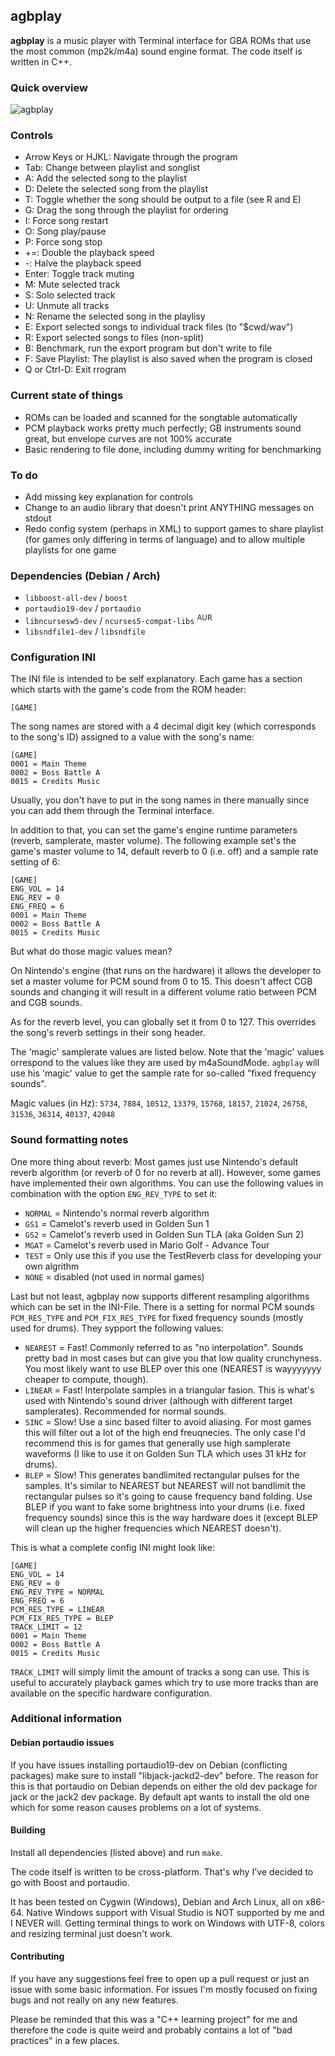 ## agbplay
__agbplay__ is a music player with Terminal interface for GBA ROMs that use
the most common (mp2k/m4a) sound engine format. The code itself is written in
C++.

### Quick overview
![agbplay](https://user-images.githubusercontent.com/8502545/95079441-e9e97c00-0716-11eb-8ea2-5240a19614ae.png)


### Controls
- Arrow Keys or HJKL: Navigate through the program
- Tab: Change between playlist and songlist
- A: Add the selected song to the playlist
- D: Delete the selected song from the playlist
- T: Toggle whether the song should be output to a file (see R and E)
- G: Drag the song through the playlist for ordering
- I: Force song restart
- O: Song play/pause
- P: Force song stop
- +=: Double the playback speed
- -: Halve the playback speed
- Enter: Toggle track muting
- M: Mute selected track
- S: Solo selected track
- U: Unmute all tracks
- N: Rename the selected song in the playlisy
- E: Export selected songs to individual track files (to "$cwd/wav")
- R: Export selected songs to files (non-split)
- B: Benchmark, run the export program but don't write to file
- F: Save Playlist: The playlist is also saved when the program is closed
- Q or Ctrl-D: Exit rrogram

### Current state of things
- ROMs can be loaded and scanned for the songtable automatically
- PCM playback works pretty much perfectly; GB instruments sound great, but
  envelope curves are not 100% accurate
- Basic rendering to file done, including dummy writing for benchmarking

### To do
- Add missing key explanation for controls
- Change to an audio library that doesn't print ANYTHING messages on stdout
- Redo config system (perhaps in XML) to support games to share playlist (for
  games only differing in terms of language) and to allow multiple playlists
  for one game

### Dependencies (Debian / Arch)

- `libboost-all-dev` / `boost`
- `portaudio19-dev` / `portaudio`
- `libncursesw5-dev` / `ncurses5-compat-libs` <sup>AUR</sup>
- `libsndfile1-dev` / `libsndfile`

### Configuration INI
The INI file is intended to be self explanatory. Each game has a section which
starts with the game's code from the ROM header:

```
[GAME]
```

The song names are stored with a 4 decimal digit key (which corresponds to the
song's ID) assigned to a value with the song's name:

```
[GAME]
0001 = Main Theme
0002 = Boss Battle A
0015 = Credits Music
```

Usually, you don't have to put in the song names in there manually since you
can add them through the Terminal interface.

In addition to that, you can set the game's engine runtime parameters (reverb,
samplerate, master volume). The following example set's the game's master
volume to 14, default reverb to 0 (i.e. off) and a sample rate setting of 6:

```
[GAME]
ENG_VOL = 14
ENG_REV = 0
ENG_FREQ = 6
0001 = Main Theme
0002 = Boss Battle A
0015 = Credits Music
```

But what do those magic values mean?

On Nintendo's engine (that runs on the hardware) it allows the developer to set
a master volume for PCM sound from 0 to 15. This doesn't affect CGB sounds and
changing it will result in a different volume ratio between PCM and CGB sounds.

As for the reverb level, you can globally set it from 0 to 127. This overrides
the song's reverb settings in their song header.

The 'magic' samplerate values are listed below. Note that the 'magic' values
orrespond to the values like they are used by m4aSoundMode. `agbplay` will use
his 'magic' value to get the sample rate for so-called "fixed frequency
sounds".

Magic values (in Hz): `5734`, `7884`, `10512`, `13379`, `15768`, `18157`,
`21024`, `26758`, `31536`, `36314`, `40137`, `42048`

### Sound formatting notes

One more thing about reverb: Most games just use Nintendo's default reverb algorithm (or reverb of 0 for no reverb at all). However, some games have implemented their own algorithms. You can use the following values in combination with the option `ENG_REV_TYPE` to set it:

- `NORMAL` = Nintendo's normal reverb algorithm
- `GS1` = Camelot's reverb used in Golden Sun 1
- `GS2` = Camelot's reverb used in Golden Sun TLA (aka Golden Sun 2)
- `MGAT` = Camelot's reverb used in Mario Golf - Advance Tour
- `TEST` = Only use this if you use the TestReverb class for developing your own algrithm
- `NONE` = disabled (not used in normal games)

Last but not least, agbplay now supports different resampling algorithms which
can be set in the INI-File. There is a setting for normal PCM sounds
`PCM_RES_TYPE` and `PCM_FIX_RES_TYPE` for fixed frequency sounds (mostly used
for drums). They sypport the following values:

- `NEAREST` = Fast! Commonly referred to as "no interpolation". Sounds pretty
  bad in most cases but can give you that low quality crunchyness. You most
  likely want to use BLEP over this one (NEAREST is wayyyyyyy cheaper to
  compute, though).
- `LINEAR` = Fast! Interpolate samples in a triangular fasion. This is what's
  used with Nintendo's sound driver (although with different target samplerates).
  Recommended for normal sounds.
- `SINC` = Slow! Use a sinc based filter to avoid aliasing. For most games this
  will filter out a lot of the high end freuqnecies. The only case I'd
  recommend this is for games that generally use high samplerate waveforms (I
  like to use it on Golden Sun TLA which uses 31 kHz for drums).
- `BLEP` = Slow! This generates bandlimited rectangular pulses for the samples.
  It's similar to NEAREST but NEAREST will not bandlimit the rectangular pulses
  so it's going to cause frequency band folding. Use BLEP if you want to fake
  some brightness into your drums (i.e. fixed frequency sounds) since this is
  the way hardware does it (except BLEP will clean up the higher frequencies
  which NEAREST doesn't).

This is what a complete config INI might look like:

```
[GAME]
ENG_VOL = 14
ENG_REV = 0
ENG_REV_TYPE = NORMAL
ENG_FREQ = 6
PCM_RES_TYPE = LINEAR
PCM_FIX_RES_TYPE = BLEP
TRACK_LIMIT = 12
0001 = Main Theme
0002 = Boss Battle A
0015 = Credits Music
```

`TRACK_LIMIT` will simply limit the amount of tracks a song can use. This is useful to accurately playback games which try to use more tracks than are available on the specific hardware configuration.

### Additional information

#### Debian portaudio issues

If you have issues installing portaudio19-dev on Debian (conflicting packages) make sure to install "libjack-jackd2-dev" before. The reason for this is that portaudio on Debian depends on either the old dev package for jack or the jack2 dev package. By default apt wants to install the old one which for some reason causes problems on a lot of systems.

#### Building

Install all dependencies (listed above) and run `make`.

The code itself is written to be cross-platform. That's why I've decided to go
with Boost and portaudio.

It has been tested on Cygwin (Windows), Debian and Arch Linux, all on x86-64.
Native Windows support with Visual Studio is NOT supported by me and I NEVER
will. Getting terminal things to work on Windows with UTF-8, colors and
resizing terminal just doesn't work.

#### Contributing

If you have any suggestions feel free to open up a pull request or just an
issue with some basic information. For issues I'm mostly focused on fixing bugs
and not really on any new features.

Please be reminded that this was a "C++ learning project" for me and therefore
the code is quite weird and probably contains a lot of "bad practices" in a few
places.
